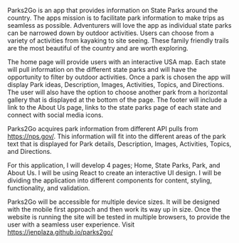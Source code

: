 Parks2Go is an app that provides information on State Parks around the country. The apps mission is to facilitate park information to make trips as seamless as possible. Adventurers will love the app as individual state parks can be narrowed down by outdoor activities. Users can choose from a variety of activities from kayaking to site seeing. These family friendly trails are the most beautiful of the country and are worth exploring.

The home page will provide users with an interactive USA map. Each state will pull information on the different state parks and will have the opportunity to filter by outdoor activities. Once a park is chosen the app will display Park ideas, Description, Images, Activities, Topics, and Directions. The user will also have the option to choose another park from a horizontal gallery that is displayed at the bottom of the page. The footer will include a link to the About Us page, links to the state parks page of each state and connect with social media icons.

Parks2Go acquires park information from different API pulls from https://nps.gov/. This information will fit into the different areas of the park text that is displayed for Park details, Description, Images, Activities, Topics, and Directions.

For this application, I will develop 4 pages; Home, State Parks, Park, and About Us. I will be using React to create an interactive UI design. I will be dividing the application into different components for content, styling, functionality, and validation.

Parks2Go will be accessible for multiple device sizes. It will be designed with the mobile first approach and then work its way up in size. Once the website is running the site will be tested in multiple browsers, to provide the user with a seamless user experience. Visit https://jenplaza.github.io/parks2go/
